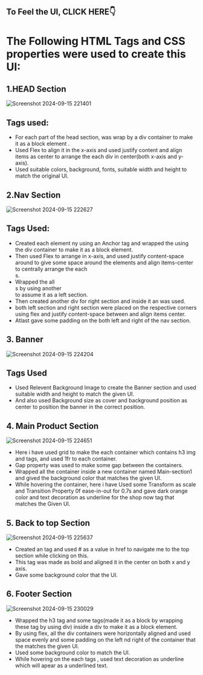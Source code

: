 ## To Feel the UI, CLICK HERE👇 ##


# The Following HTML Tags and CSS properties were used to create this UI: #
## 1.HEAD Section ##

![Screenshot 2024-09-15 221401](https://github.com/user-attachments/assets/94fb2289-95e6-4250-b5cb-a7e43c9b737c)

## Tags used: ##

- For each part of the head section, was wrap by a div container to make it as a block element . 
- Used Flex to align it in the x-axis and used justify content and align items as center to arrange the each div in center(both x-axis and y-axis).
- Used suitable colors, background, fonts, suitable width and height to match the original UI. 

## 2.Nav Section ##

![Screenshot 2024-09-15 222627](https://github.com/user-attachments/assets/26209333-ee3a-4a54-9578-02b8eaafaea3)

## Tags Used: ##

- Created each element ny using an Anchor tag and wrapped the <a> using the div container to make it as a block element.
- Then used Flex to arrange in x-axis, and used justify content-space around to give some space around the elements and align items-center to centrally arrange the each <div>s. 
- Wrapped the all <div>s by using another <div> to assume it as a left section.
- Then created another div for right section and inside it an <a> was used.
- both left section and right section were placed on the respective corners using flex and justify content-space between and align items center.
- Atlast gave some padding on the both left and right of the nav section.

## 3. Banner ##

![Screenshot 2024-09-15 224204](https://github.com/user-attachments/assets/9cc7d060-98ed-4d79-85e5-c86ab52e2b86)

## Tags Used ##

- Used Relevent Background Image to create the Banner section and used suitable width and height to match the given UI.
- And also used Background size as cover and background position as center to position the banner in the correct position.

## 4. Main Product Section ##

![Screenshot 2024-09-15 224651](https://github.com/user-attachments/assets/13b1038b-56de-40ff-8001-b5f8d374fcdc)

- Here i have used grid to make the each container which contains h3 img and <a> tags, and used 1fr to each container.
- Gap property was used to make some gap between the containers.
- Wrapped all the container inside a new container named Main-section1 and gived the background color that matches the given UI.
- While hovering the container, here i have Used some Transform as scale and Transition Property 0f ease-in-out for 0.7s and gave dark orange color and text decoration as underline for the shop now <a> tag that matches the Given UI.


## 5. Back to top Section ##

![Screenshot 2024-09-15 225637](https://github.com/user-attachments/assets/fc6c73ae-c383-428e-831b-0dd5d9577371)

- Created an <a> tag and used # as a value in href to navigate me to the top section while clicking on this.
- This tag was made as bold and aligned it in the center on both x and y axis.
- Gave some background color that the UI.

## 6. Footer Section ##


![Screenshot 2024-09-15 230029](https://github.com/user-attachments/assets/d3b9de78-e24d-48fa-87e5-ca091c3d2c60)

- Wrapped the h3 tag and some <a> tags(made it as a block by wrapping these <a> tag by using div) inside a div to make it as a block element.
- By using flex, all the div containers were horizontally aligned and used space evenly and some padding on the left nd right of the container that the matches the given UI.
- Used some background color to match the UI.
- While hovering on the each <a> tags , used text decoration as underline which will apear as a underlined text.

